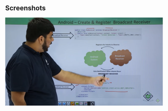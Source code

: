 
## Screenshots

![App Screenshot](https://github.com/riddhiborda/demoapp/blob/master/Screenshot%20(20).png)

